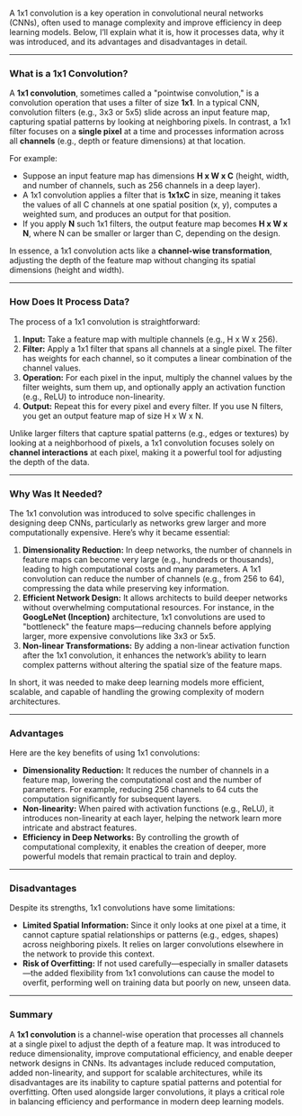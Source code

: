 A 1x1 convolution is a key operation in convolutional neural networks (CNNs), often used to manage complexity and improve efficiency in deep learning models. Below, I’ll explain what it is, how it processes data, why it was introduced, and its advantages and disadvantages in detail.

---

### What is a 1x1 Convolution?
A **1x1 convolution**, sometimes called a "pointwise convolution," is a convolution operation that uses a filter of size **1x1**. In a typical CNN, convolution filters (e.g., 3x3 or 5x5) slide across an input feature map, capturing spatial patterns by looking at neighboring pixels. In contrast, a 1x1 filter focuses on a **single pixel** at a time and processes information across all **channels** (e.g., depth or feature dimensions) at that location.

For example:
- Suppose an input feature map has dimensions **H x W x C** (height, width, and number of channels, such as 256 channels in a deep layer).
- A 1x1 convolution applies a filter that is **1x1xC** in size, meaning it takes the values of all C channels at one spatial position (x, y), computes a weighted sum, and produces an output for that position.
- If you apply **N** such 1x1 filters, the output feature map becomes **H x W x N**, where N can be smaller or larger than C, depending on the design.

In essence, a 1x1 convolution acts like a **channel-wise transformation**, adjusting the depth of the feature map without changing its spatial dimensions (height and width).

---

### How Does It Process Data?
The process of a 1x1 convolution is straightforward:
1. **Input:** Take a feature map with multiple channels (e.g., H x W x 256).
2. **Filter:** Apply a 1x1 filter that spans all channels at a single pixel. The filter has weights for each channel, so it computes a linear combination of the channel values.
3. **Operation:** For each pixel in the input, multiply the channel values by the filter weights, sum them up, and optionally apply an activation function (e.g., ReLU) to introduce non-linearity.
4. **Output:** Repeat this for every pixel and every filter. If you use N filters, you get an output feature map of size H x W x N.

Unlike larger filters that capture spatial patterns (e.g., edges or textures) by looking at a neighborhood of pixels, a 1x1 convolution focuses solely on **channel interactions** at each pixel, making it a powerful tool for adjusting the depth of the data.

---

### Why Was It Needed?
The 1x1 convolution was introduced to solve specific challenges in designing deep CNNs, particularly as networks grew larger and more computationally expensive. Here’s why it became essential:
1. **Dimensionality Reduction:** In deep networks, the number of channels in feature maps can become very large (e.g., hundreds or thousands), leading to high computational costs and many parameters. A 1x1 convolution can reduce the number of channels (e.g., from 256 to 64), compressing the data while preserving key information.
2. **Efficient Network Design:** It allows architects to build deeper networks without overwhelming computational resources. For instance, in the **GoogLeNet (Inception)** architecture, 1x1 convolutions are used to "bottleneck" the feature maps—reducing channels before applying larger, more expensive convolutions like 3x3 or 5x5.
3. **Non-linear Transformations:** By adding a non-linear activation function after the 1x1 convolution, it enhances the network’s ability to learn complex patterns without altering the spatial size of the feature maps.

In short, it was needed to make deep learning models more efficient, scalable, and capable of handling the growing complexity of modern architectures.

---

### Advantages
Here are the key benefits of using 1x1 convolutions:
- **Dimensionality Reduction:** It reduces the number of channels in a feature map, lowering the computational cost and the number of parameters. For example, reducing 256 channels to 64 cuts the computation significantly for subsequent layers.
- **Non-linearity:** When paired with activation functions (e.g., ReLU), it introduces non-linearity at each layer, helping the network learn more intricate and abstract features.
- **Efficiency in Deep Networks:** By controlling the growth of computational complexity, it enables the creation of deeper, more powerful models that remain practical to train and deploy.

---

### Disadvantages
Despite its strengths, 1x1 convolutions have some limitations:
- **Limited Spatial Information:** Since it only looks at one pixel at a time, it cannot capture spatial relationships or patterns (e.g., edges, shapes) across neighboring pixels. It relies on larger convolutions elsewhere in the network to provide this context.
- **Risk of Overfitting:** If not used carefully—especially in smaller datasets—the added flexibility from 1x1 convolutions can cause the model to overfit, performing well on training data but poorly on new, unseen data.

---

### Summary
A **1x1 convolution** is a channel-wise operation that processes all channels at a single pixel to adjust the depth of a feature map. It was introduced to reduce dimensionality, improve computational efficiency, and enable deeper network designs in CNNs. Its advantages include reduced computation, added non-linearity, and support for scalable architectures, while its disadvantages are its inability to capture spatial patterns and potential for overfitting. Often used alongside larger convolutions, it plays a critical role in balancing efficiency and performance in modern deep learning models.